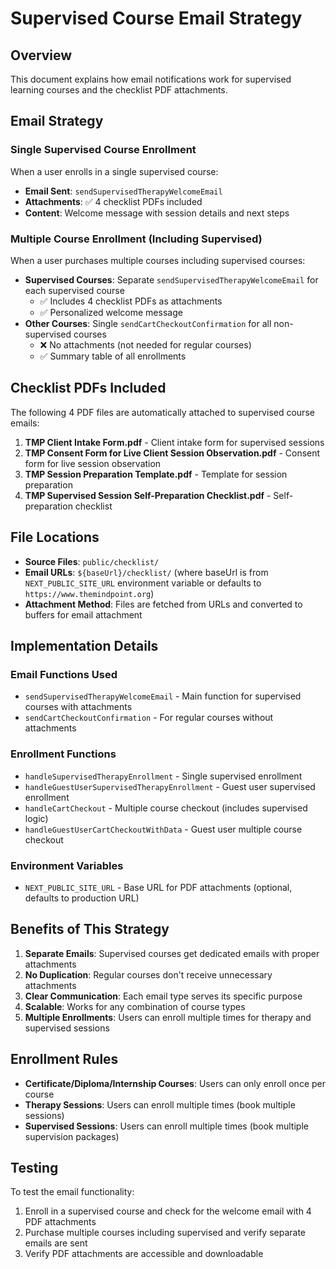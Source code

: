 # Supervised Course Email Strategy

## Overview

This document explains how email notifications work for supervised learning courses and the checklist PDF attachments.

## Email Strategy

### Single Supervised Course Enrollment

When a user enrolls in a single supervised course:

- **Email Sent**: `sendSupervisedTherapyWelcomeEmail`
- **Attachments**: ✅ 4 checklist PDFs included
- **Content**: Welcome message with session details and next steps

### Multiple Course Enrollment (Including Supervised)

When a user purchases multiple courses including supervised courses:

- **Supervised Courses**: Separate `sendSupervisedTherapyWelcomeEmail` for each supervised course
  - ✅ Includes 4 checklist PDFs as attachments
  - ✅ Personalized welcome message
- **Other Courses**: Single `sendCartCheckoutConfirmation` for all non-supervised courses
  - ❌ No attachments (not needed for regular courses)
  - ✅ Summary table of all enrollments

## Checklist PDFs Included

The following 4 PDF files are automatically attached to supervised course emails:

1. **TMP Client Intake Form.pdf** - Client intake form for supervised sessions
2. **TMP Consent Form for Live Client Session Observation.pdf** - Consent form for live session observation
3. **TMP Session Preparation Template.pdf** - Template for session preparation
4. **TMP Supervised Session Self-Preparation Checklist.pdf** - Self-preparation checklist

## File Locations

- **Source Files**: `public/checklist/`
- **Email URLs**: `${baseUrl}/checklist/` (where baseUrl is from `NEXT_PUBLIC_SITE_URL` environment variable or defaults to `https://www.themindpoint.org`)
- **Attachment Method**: Files are fetched from URLs and converted to buffers for email attachment

## Implementation Details

### Email Functions Used

- `sendSupervisedTherapyWelcomeEmail` - Main function for supervised courses with attachments
- `sendCartCheckoutConfirmation` - For regular courses without attachments

### Enrollment Functions

- `handleSupervisedTherapyEnrollment` - Single supervised enrollment
- `handleGuestUserSupervisedTherapyEnrollment` - Guest user supervised enrollment
- `handleCartCheckout` - Multiple course checkout (includes supervised logic)
- `handleGuestUserCartCheckoutWithData` - Guest user multiple course checkout

### Environment Variables

- `NEXT_PUBLIC_SITE_URL` - Base URL for PDF attachments (optional, defaults to production URL)

## Benefits of This Strategy

1. **Separate Emails**: Supervised courses get dedicated emails with proper attachments
2. **No Duplication**: Regular courses don't receive unnecessary attachments
3. **Clear Communication**: Each email type serves its specific purpose
4. **Scalable**: Works for any combination of course types
5. **Multiple Enrollments**: Users can enroll multiple times for therapy and supervised sessions

## Enrollment Rules

- **Certificate/Diploma/Internship Courses**: Users can only enroll once per course
- **Therapy Sessions**: Users can enroll multiple times (book multiple sessions)
- **Supervised Sessions**: Users can enroll multiple times (book multiple supervision packages)

## Testing

To test the email functionality:

1. Enroll in a supervised course and check for the welcome email with 4 PDF attachments
2. Purchase multiple courses including supervised and verify separate emails are sent
3. Verify PDF attachments are accessible and downloadable
